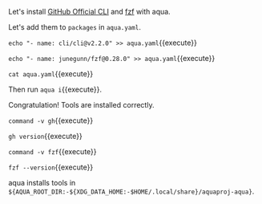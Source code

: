 Let's install [GitHub Official CLI](https://cli.github.com/) and [fzf](https://github.com/junegunn/fzf) with aqua.

Let's add them to `packages` in `aqua.yaml`.

`echo "- name: cli/cli@v2.2.0" >> aqua.yaml`{{execute}}

`echo "- name: junegunn/fzf@0.28.0" >> aqua.yaml`{{execute}}

`cat aqua.yaml`{{execute}}

Then run `aqua i`{{execute}}.

Congratulation! Tools are installed correctly.

`command -v gh`{{execute}}

`gh version`{{execute}}

`command -v fzf`{{execute}}

`fzf --version`{{execute}}

aqua installs tools in `${AQUA_ROOT_DIR:-${XDG_DATA_HOME:-$HOME/.local/share}/aquaproj-aqua}`.
